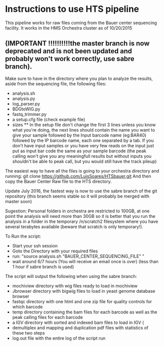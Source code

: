 # Instructions to use HTS pipeline
This pipeline works for raw files coming from the Bauer center sequencing facility.
It works in the HMS Orchestra cluster as of 10/20/2015
## (IMPORTANT !!!!!!!!!!the master branch is now deprecated and is not been updated and probably won't work correctly, use sabre branch).

Make sure to have in the directory where you plan to analyze the results, aside from the sequencing file,
the following files:
* analysis.sh
* analysis.py
* log_parser.py
* BDGtoWIG.py
* fastq_trimmer.py
* a setup.cfg file (check example file)
* sizes
** In the setup file don't change the first 3 lines unless you know what you're doing, the next lines should contain the name you want to give your sample
followed by the Input barcode name (eg:BAR40) followed by the IP barcode name, each one separated by a tab. If you don't have input samples or you have very few reads on the input just put as input bar code the same as your sample barcode (the peak calling won't give you any meaningfull results but without inputs you shouldn't be able to peak call, but you would still have the track pileup)

The easiest way to have all the files is going to your orchestra directory and running:
git clone https://github.com/LuisSoares/HTSbauer.git
And then copy the Bauer Center Raw file to the HTS directory.

Update July 2016, the fastest way is now to use the sabre branch of the git repository (this branch seems stable so it will probably be merged with master soon)

Sugestion: Personal folders in orchestra are restricted to 100GB, at one point the analysis will need more than 30GB so it is better that you run the analysis in a folder in the temporary /n/scratch2 filesystem where you have several terabytes available (beware that scratch is only temporary!).

To Run the script:
* Start your ssh session
* Goto the Directory with your required files
* run: "source analysis.sh "BAUER_CENTER_SEQUENCING_FILE" "
* wait around 6/7 hours (You will receive an email once is over) (less than 1 hour if sabre branch is used)

The script will output the following when using the sabre branch:

* mochiview directory with wig files ready to load in mochiview
* Jbrowser directory with bigwig files to load in yeast genome database browser
* fastqc directory with one html and one zip file for quality controls for which barcode
* temp directory containing the bam files for each barcode as well as the peak calling files for each barcode
* a IGV directory with sorted and indexed bam files to load in IGV (
* demultiplex and mapping and duplication pdf files with statistics of these two steps
* log.out file with the entire log of the script run


